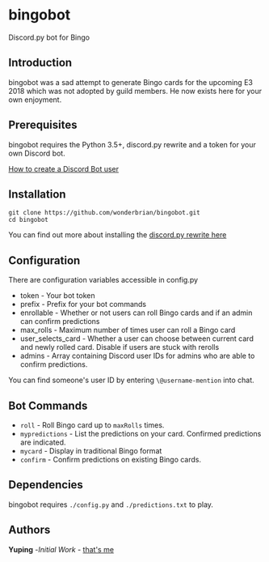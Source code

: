 # bingobot
Discord.py bot for Bingo

## Introduction
bingobot was a sad attempt to generate Bingo cards for the upcoming E3 2018 which was not adopted by guild members. He now exists here for your own enjoyment.

## Prerequisites
bingobot requires the Python 3.5+, discord.py rewrite and a token for your own Discord bot.

[How to create a Discord Bot user](https://twentysix26.github.io/Red-Docs/red_guide_bot_accounts/)

## Installation

`git clone https://github.com/wonderbrian/bingobot.git`  
`cd bingobot`

You can find out more about installing the [discord.py rewrite here](https://github.com/Rapptz/discord.py)

## Configuration
There are configuration variables accessible in config.py
* token - Your bot token
* prefix - Prefix for your bot commands
* enrollable - Whether or not users can roll Bingo cards and if an admin can confirm predictions
* max_rolls - Maximum number of times user can roll a Bingo card
* user_selects_card - Whether a user can choose between current card and newly rolled card. Disable if users are stuck with rerolls
* admins - Array containing Discord user IDs for admins who are able to confirm predictions.

You can find someone's user ID by entering `\@username-mention` into chat.

## Bot Commands

* `roll` - Roll Bingo card up to `maxRolls` times.
* `mypredictions` - List the predictions on your card. Confirmed predictions are indicated.
* `mycard` - Display in traditional Bingo format
* `confirm` - Confirm predictions on existing Bingo cards.

## Dependencies
bingobot requires `./config.py` and `./predictions.txt` to play.

## Authors
**Yuping** -*Initial Work* - [that's me](https://github.com/wonderbrian)

